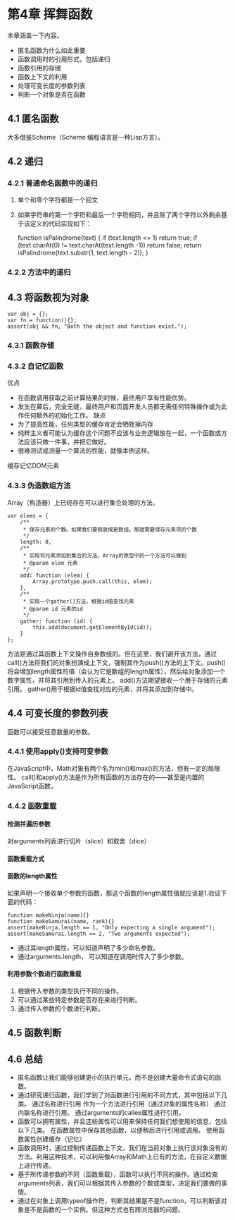 # 第4章 挥舞函数 #
本章涵盖一下内容。
* 匿名函数为什么如此重要
* 函数调用时的引用形式，包括递归
* 函数引用的存储
* 函数上下文的利用
* 处理可变长度的参数列表
* 判断一个对象是否在函数

## 4.1 匿名函数 ##
大多借鉴Scheme（Scheme 编程语言是一种Lisp方言）。

## 4.2 递归 ##

### 4.2.1 普通命名函数中的递归 ###

1. 单个和零个字符都是一个回文
2. 如果字符串的第一个字符和最后一个字符相同，并且除了两个字符以外剩余基于该定义的代码实现如下：

    function isPalindrome(text) {
    	if (text.length <= 1) return true;
    	if (text.charAt(0) != text.charAt(text.length -1)) return false;
    	return isPalindrome(text.substr(1, text.length - 2));
    }

### 4.2.2 方法中的递归 ###

## 4.3 将函数视为对象 ##
	
	var obj = {};
	var fn = function(){};
	assert(obj && fn, "Both the object and function exist.");

### 4.3.1 函数存储 ###

### 4.3.2 自记忆函数 ###
优点
* 在函数调用获取之前计算结果的时候，最终用户享有性能优势。
* 发生在幕后，完全无缝，最终用户和页面开发人员都无需任何特殊操作或为此作任何额外的初始化工作。
缺点
* 为了提高性能，任何类型的缓存肯定会牺牲掉内存
* 纯粹主义者可能认为缓存这个问题不应该与业务逻辑放在一起，一个函数或方法应该只做一件事，并把它做好。
* 很难测试或测量一个算法的性能，就像本例这样。

缓存记忆DOM元素

### 4.3.3 伪造数组方法 ###
Array（构造器）上已经存在可以进行集合处理的方法。

    var elems = {
	    /**
	     * 保存元素的个数。如果我们要假装成是数组。那就需要保存元素项的个数
	     */
	    length: 0,
	    /**
	     * 实现将元素添加到集合的方法。Array的原型中的一个方法可以做到
	     * @param elem 元素
	     */
	    add: function (elem) {
	        Array.prototype.push.call(this, elem);
	    },
	    /**
	     * 实现一个gather()方法，根据id值查找元素
	     * @param id 元素的id
	     */
	    gather: function (id) {
	        this.add(document.getElementById(id));
	    }
	};
方法是通过其函数上下文操作自身数组的。但在这里，我们避开该方法，通过call()方法将我们的对象扮演成上下文，强制其作为push()方法的上下文。push()将会增加length属性的值（会认为它是数组的length属性），然后给对象添加一个数字属性，并将其引用到传入的元素上。
add()方法期望接收一个用于存储的元素引用。
gather()用于根据id值查找对应的元素，并将其添加到存储中。

## 4.4 可变长度的参数列表 ##
函数可以接受任意数量的参数。

### 4.4.1 使用apply()支持可变参数 ###
在JavaScript中，Math对象有两个名为min()和max()的方法，但有一定的局限性。
call()和apply()方法是作为所有函数的方法存在的——甚至是内置的JavaScript函数，

### 4.4.2 函数重载 ###

#### 检测并遍历参数 ####

对arguments列表进行切片（slice）和取舍（dice）

#### 函数重载方式 ####

#### 函数的length属性 ####
如果声明一个接收单个参数的函数，那这个函数的length属性值就应该是1.验证下面的代码：
	
	function makeNinja(name){}
	function makeSamurai(name, rank){}
	assert(makeNinja.length == 1, "Only expecting a single argument");
	assert(makeSamurai.length == 2, "Two arguments expected");
* 通过其length属性，可以知道声明了多少命名参数。
* 通过arguments.length， 可以知道在调用时传入了多少参数。
#### 利用参数个数进行函数重载 ####
1. 根据传入参数的类型执行不同的操作。
2. 可以通过某些特定参数是否存在来进行判断。
3. 通过传入参数的个数进行判断。

## 4.5 函数判断 ##

## 4.6 总结 ##
* 匿名函数让我们能够创建更小的执行单元，而不是创建大量命令式语句的函数。
* 通过研究递归函数，我们学到了对函数进行引用的不同方式，其中包括以下几类。
通过名称进行引用
作为一个方法进行引用（通过对象的属性名称）
通过内联名称进行引用。
通过arguments的callee属性进行引用。
* 函数可以拥有属性，并且这些属性可以用来保持任何我们想使用的信息，包括以下几类。
在函数属性中保存其他函数，以便稍后进行引用或调用。
使用函数属性创建缓存（记忆）
* 函数调用时，通过控制传递函数上下文，我们在当前对象上执行该对象没有的方法。利用这种技术，可以利用像Array和Math上已有的方法，在自定义数据上进行传递。
* 基于所传递参数的不同（函数重载），函数可以执行不同的操作。通过检查arguments列表，我们可以根据其传入参数的个数或类型，决定我们要做的事情。
* 通过在对象上调用typeof操作符，判断其结果是不是function，可以判断该对象是不是函数的一个实例。但这种方式也有跨浏览器的问题。 
